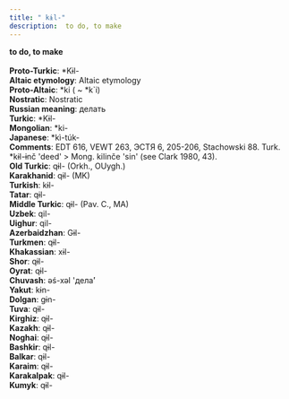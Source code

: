 ```yaml
---
title: " kɨl-"
description:  to do, to make
---
```

<p data-pagefind-weight="0.5">
<strong> to do, to make</strong><br><br>
<strong>Proto-Turkic</strong>:  *Kɨl-<br>
<strong>Altaic etymology</strong>:  Altaic etymology<br>
<strong> Proto-Altaic</strong>:  *ki ( ~ *k`i)<br>
<strong>Nostratic</strong>:  Nostratic<br>
<strong>Russian meaning</strong>:  делать<br>
<strong>Turkic</strong>:  *Kɨl-<br>
<strong>Mongolian</strong>:  *ki-<br>
<strong>Japanese</strong>:  *kì-túk-<br>
<strong>Comments</strong>:  EDT 616, VEWT 263, ЭСТЯ 6, 205-206, Stachowski 88. Turk. *kɨl-ɨnč 'deed' > Mong. kilinče 'sin' (see Clark 1980, 43).<br>
<strong>Old Turkic</strong>:  qɨl- (Orkh., OUygh.)<br>
<strong>Karakhanid</strong>:  qɨl- (MK)<br>
<strong>Turkish</strong>:  kɨl-<br>
<strong>Tatar</strong>:  qɨl-<br>
<strong>Middle Turkic</strong>:  qɨl- (Pav. C., MA)<br>
<strong>Uzbek</strong>:  qil-<br>
<strong>Uighur</strong>:  qil-<br>
<strong>Azerbaidzhan</strong>:  Gɨl-<br>
<strong>Turkmen</strong>:  qɨl-<br>
<strong>Khakassian</strong>:  xɨl-<br>
<strong>Shor</strong>:  qɨl-<br>
<strong>Oyrat</strong>:  qɨl-<br>
<strong>Chuvash</strong>:  ǝś-xǝl 'дела́'<br>
<strong>Yakut</strong>:  kɨn-<br>
<strong>Dolgan</strong>:  gɨn-<br>
<strong>Tuva</strong>:  qɨl-<br>
<strong>Kirghiz</strong>:  qɨl-<br>
<strong>Kazakh</strong>:  qɨl-<br>
<strong>Noghai</strong>:  qɨl-<br>
<strong>Bashkir</strong>:  qɨl-<br>
<strong>Balkar</strong>:  qɨl-<br>
<strong>Karaim</strong>:  qɨl-<br>
<strong>Karakalpak</strong>:  qɨl-<br>
<strong>Kumyk</strong>:  qɨl-<br>

</p>
